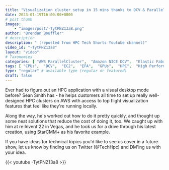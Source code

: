 ```yaml
---
title: "Visualization cluster setup in 15 mins thanks to DCV & ParallelCluster"
date: 2023-01-19T16:00:00+0000
# post thumb
images:
    - "images/post/-TytPNZ13a8.png"
author: "Brendan Bouffler"
# description
description: " (reposted from HPC Tech Shorts Youtube channel)"
video_id: "-TytPNZ13a8"
layout: "video"
# Taxonomies
categories: [ "AWS ParallelCluster",  "Amazon NICE DCV",  "Elastic Fabric Adapter",  "Life Sciences", ]
tags: [ "CPUs",  "DCV",  "EC2",  "EFA",  "GPUs",  "HPC",  "High Performance Computing",  "Lustre",  "MPI",  "ParallelCluster",  "Schedulers",  "Storage",  "autoscaling",  "bioinformatics",  "cloud computing",  "elastic",  "elastic fabric adapter",  "infiniband",  "scientific computing",  "technical computing",  "tightly-coupled",  "virtualization",  "visualization",  "vizualization",  "techshorts", ]
type: "regular" # available type (regular or featured)
draft: false
---
```


Ever had to figure out an HPC application with a visual desktop mode before? Sean Smith has - he helps customers all time to set up really well-designed HPC clusters on AWS with access to top flight visualization features that feel like they're running locally.

Along the way, he's worked out how to do it pretty quickly, and thought up some neat solutions that reduce the cost of doing it, too. We caught up with him at re:Invent'22 in Vegas, and he took us for a drive through his latest creation, using StarCMM+ as his favorite example.

If you have ideas for technical topics you'd like to see us cover in a future show, let us know by finding us on Twitter (@TechHpc) and DM'ing us with your idea.

{{< youtube -TytPNZ13a8 >}}